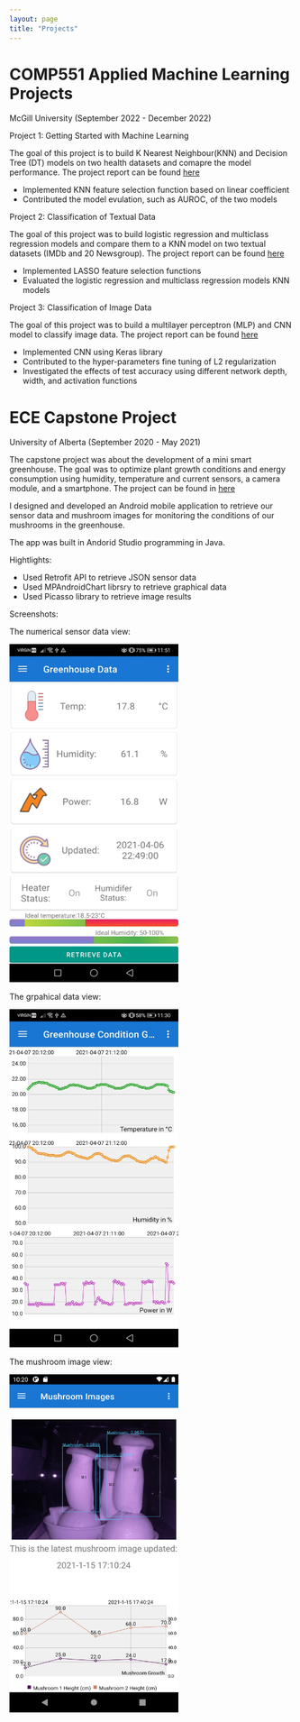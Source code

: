 ```yaml
---
layout: page
title: "Projects"
---
```


# COMP551 Applied Machine Learning Projects 
McGill University (September 2022 - December 2022)

Project 1: Getting Started with Machine Learning 

The goal of this project is to build K Nearest Neighbour(KNN) and Decision Tree (DT) models on two health datasets and comapre the model performance. The project report can be found [here](https://andrewcccc.github.io/assignment1_group_47.pdf)

* Implemented KNN feature selection function based on linear coefficient
* Contributed the model evulation, such as AUROC, of the two models


Project 2: Classification of Textual Data

The goal of this project was to build logistic regression and multiclass regression models and compare them to a KNN model on two textual datasets (IMDb and 20 Newsgroup). The project report can be found [here](https://andrewcccc.github.io/assignment2_group_47.pdf)
* Implemented LASSO feature selection functions
* Evaluated the logistic regression and multiclass regression models KNN models 


Project 3: Classification of Image Data

The goal of this project was to build a multilayer perceptron (MLP) and CNN model to classify image data. The project report can be found [here](https://andrewcccc.github.io/assignment3_group_47.pdf)

* Implemented CNN using Keras library 
* Contributed to the hyper-parameters fine tuning of L2 regularization
* Investigated the effects of test accuracy using different network depth, width, and activation functions 


# ECE Capstone Project 
University of Alberta (September 2020 - May 2021)

The capstone project was about the development of a mini smart greenhouse. The goal was to optimize plant growth conditions and energy consumption using humidity, temperature and current sensors, a camera module, and a smartphone. The project can be found in [here](https://github.com/andrewcccc/Greenhouse)

I designed and developed an Android mobile application to retrieve our sensor data and mushroom images for monitoring the conditions of our mushrooms in the greenhouse.

The app was built in Andorid Studio programming in Java.

Hightlights: 
* Used Retrofit API to retrieve JSON sensor data
* Used MPAndroidChart librsry to retrieve graphical data
* Used Picasso library to retrieve image results


Screenshots:

The numerical sensor data view:

<!-- ![rs](https://raw.githubusercontent.com/andrewcccc/andrewcccc.github.io/master/dataviewcopy.JPG) -->
<!-- <img src="https://github.com/andrewcccc/andrewcccc.github.io/blob/master/dataviewcopy.JPG" width="300" height="600" /> -->
<img src="https://raw.githubusercontent.com/andrewcccc/andrewcccc.github.io/master/dataviewcopy.JPG" width="300" height="600" />

The grpahical data view:

<img src="https://raw.githubusercontent.com/andrewcccc/andrewcccc.github.io/master/grahpviewcopy.JPG" width="300" height="600" />

The mushroom image view:

<img src="https://github.com/andrewcccc/andrewcccc.github.io/blob/master/mushroomgrowthcopy.PNG" width="300" height="600" />
